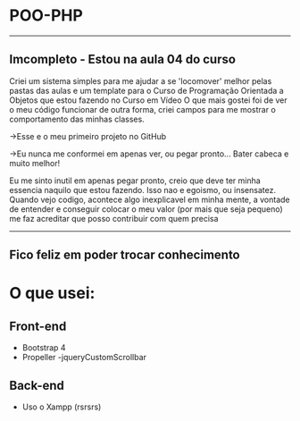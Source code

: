 # POO-PHP

--------------------------------------
Imcompleto - Estou na aula 04 do curso
--------------------------------------

Criei um sistema simples para me ajudar a se 'locomover' melhor pelas pastas das aulas e um template para o Curso de Programação Orientada a Objetos que estou fazendo no Curso em Vídeo  O que mais gostei foi de ver o meu código funcionar de outra forma, criei campos para me mostrar o comportamento das minhas classes.


->Esse e o meu primeiro projeto no GitHub


->Eu nunca me conformei em apenas ver, ou pegar pronto... Bater cabeca e muito melhor!

Eu me sinto inutil em apenas pegar pronto, creio que deve ter minha essencia naquilo que estou fazendo. Isso nao e egoismo, ou insensatez. Quando vejo codigo, acontece algo inexplicavel em minha mente, a vontade de entender e conseguir colocar o meu valor (por mais que seja pequeno) me faz acreditar que posso contribuir com quem precisa


---------------------------------------
Fico feliz em poder trocar conhecimento
---------------------------------------

O que usei:
===========

Front-end
---------
- Bootstrap 4
- Propeller
-jqueryCustomScrollbar

Back-end
--------
- Uso o Xampp (rsrsrs)
